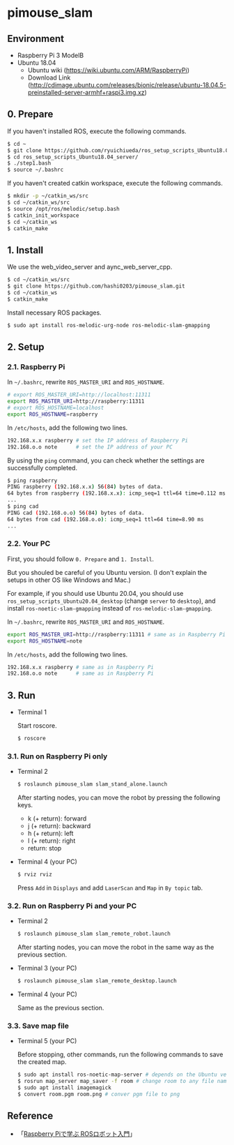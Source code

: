 # pimouse_slam

## Environment

- Raspberry Pi 3 ModelB
- Ubuntu 18.04
    - Ubuntu wiki (https://wiki.ubuntu.com/ARM/RaspberryPi)
    - Download Link (http://cdimage.ubuntu.com/releases/bionic/release/ubuntu-18.04.5-preinstalled-server-armhf+raspi3.img.xz)

## 0. Prepare

If you haven't installed ROS, execute the following commands.

```bash
$ cd ~
$ git clone https://github.com/ryuichiueda/ros_setup_scripts_Ubuntu18.04_server
$ cd ros_setup_scripts_Ubuntu18.04_server/
$ ./step1.bash
$ source ~/.bashrc
```

If you haven't created catkin workspace, execute the following commands.

```bash
$ mkdir -p ~/catkin_ws/src
$ cd ~/catkin_ws/src
$ source /opt/ros/melodic/setup.bash
$ catkin_init_workspace
$ cd ~/catkin_ws
$ catkin_make
```

## 1. Install

We use the web_video_server and aync_web_server_cpp.

```bash
$ cd ~/catkin_ws/src
$ git clone https://github.com/hashi0203/pimouse_slam.git
$ cd ~/catkin_ws
$ catkin_make
```

Install necessary ROS packages.

```bash
$ sudo apt install ros-melodic-urg-node ros-melodic-slam-gmapping
```

## 2. Setup

### 2.1. Raspberry Pi

In `~/.bashrc`, rewrite `ROS_MASTER_URI` and `ROS_HOSTNAME`.

```bash
# export ROS_MASTER_URI=http://localhost:11311
export ROS_MASTER_URI=http://raspberry:11311
# export ROS_HOSTNAME=localhost
export ROS_HOSTNAME=raspberry
```

In `/etc/hosts`, add the following two lines.

```bash
192.168.x.x raspberry # set the IP address of Raspberry Pi
192.168.o.o note      # set the IP address of your PC
```

By using the `ping` command, you can check whether the settings are successfully completed.

```bash
$ ping raspberry
PING raspberry (192.168.x.x) 56(84) bytes of data.
64 bytes from raspberry (192.168.x.x): icmp_seq=1 ttl=64 time=0.112 ms
...
$ ping cad
PING cad (192.168.o.o) 56(84) bytes of data.
64 bytes from cad (192.168.o.o): icmp_seq=1 ttl=64 time=8.90 ms
...
```

### 2.2. Your PC

First, you should follow `0. Prepare` and `1. Install`.

But you shouled be careful of you Ubuntu version. (I don't explain the setups in other OS like Windows and Mac.)

For example, if you should use Ubuntu 20.04, you should use `ros_setup_scripts_Ubuntu20.04_desktop` (change `server` to `desktop`), and install `ros-noetic-slam-gmapping` instead of `ros-melodic-slam-gmapping`.

In `~/.bashrc`, rewrite `ROS_MASTER_URI` and `ROS_HOSTNAME`.

```bash
export ROS_MASTER_URI=http://raspberry:11311 # same as in Raspberry Pi
export ROS_HOSTNAME=note
```

In `/etc/hosts`, add the following two lines.

```bash
192.168.x.x raspberry # same as in Raspberry Pi
192.168.o.o note      # same as in Raspberry Pi
```

## 3. Run

- Terminal 1

    Start roscore.

    ```bash
    $ roscore
    ```

### 3.1. Run on Raspberry Pi only

- Terminal 2

    ```bash
    $ roslaunch pimouse_slam slam_stand_alone.launch
    ```

    After starting nodes, you can move the robot by pressing the following keys.

    - k (+ return): forward
    - j (+ return): backward
    - h (+ return): left
    - l (+ return): right
    - return: stop

- Terminal 4 (your PC)

    ```bash
    $ rviz rviz
    ```

    Press `Add` in `Displays` and add `LaserScan` and `Map` in `By topic` tab.

### 3.2. Run on Raspberry Pi and your PC

- Terminal 2

    ```bash
    $ roslaunch pimouse_slam slam_remote_robot.launch
    ```

    After starting nodes, you can move the robot in the same way as the previous section.

- Terminal 3 (your PC)

    ```bash
    $ roslaunch pimouse_slam slam_remote_desktop.launch
    ```

- Terminal 4 (your PC)

    Same as the previous section.

### 3.3. Save map file

- Terminal 5 (your PC)

    Before stopping, other commands, run the following commands to save the created map.

    ```bash
    $ sudo apt install ros-noetic-map-server # depends on the Ubuntu version
    $ rosrun map_server map_saver -f room # change room to any file name
    $ sudo apt install imagemagick
    $ convert room.pgm room.png # conver pgm file to png
    ```

## Reference

- 「[Raspberry Piで学ぶ ROSロボット入門](https://github.com/ryuichiueda/raspimouse_book_info)」